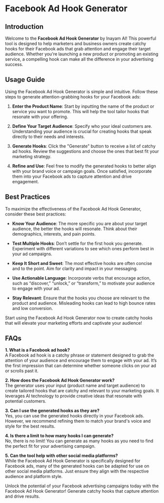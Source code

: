 # Facebook Ad Hook Generator

## Introduction
Welcome to the **Facebook Ad Hook Generator** by Inayam AI! This powerful tool is designed to help marketers and business owners create catchy hooks for their Facebook ads that grab attention and engage their target audience. Whether you're launching a new product or promoting an existing service, a compelling hook can make all the difference in your advertising success.

## Usage Guide
Using the Facebook Ad Hook Generator is simple and intuitive. Follow these steps to generate attention-grabbing hooks for your Facebook ads:

1. **Enter the Product Name**: Start by inputting the name of the product or service you want to promote. This will help the tool tailor hooks that resonate with your offering.
  
2. **Define Your Target Audience**: Specify who your ideal customers are. Understanding your audience is crucial for creating hooks that speak directly to their needs and interests.

3. **Generate Hooks**: Click the "Generate" button to receive a list of catchy ad hooks. Review the suggestions and choose the ones that best fit your marketing strategy.

4. **Refine and Use**: Feel free to modify the generated hooks to better align with your brand voice or campaign goals. Once satisfied, incorporate them into your Facebook ads to capture attention and drive engagement.

## Best Practices
To maximize the effectiveness of the Facebook Ad Hook Generator, consider these best practices:

- **Know Your Audience**: The more specific you are about your target audience, the better the hooks will resonate. Think about their demographics, interests, and pain points.

- **Test Multiple Hooks**: Don’t settle for the first hook you generate. Experiment with different variations to see which ones perform best in your ad campaigns.

- **Keep It Short and Sweet**: The most effective hooks are often concise and to the point. Aim for clarity and impact in your messaging.

- **Use Actionable Language**: Incorporate verbs that encourage action, such as “discover,” “unlock,” or “transform,” to motivate your audience to engage with your ad.

- **Stay Relevant**: Ensure that the hooks you choose are relevant to the product and audience. Misleading hooks can lead to high bounce rates and low conversion.

Start using the Facebook Ad Hook Generator now to create catchy hooks that will elevate your marketing efforts and captivate your audience!

## FAQs

**1. What is a Facebook ad hook?**  
A Facebook ad hook is a catchy phrase or statement designed to grab the attention of your audience and encourage them to engage with your ad. It’s the first impression that can determine whether someone clicks on your ad or scrolls past it.

**2. How does the Facebook Ad Hook Generator work?**  
The generator uses your input (product name and target audience) to create tailored hooks that are catchy and relevant to your marketing goals. It leverages AI technology to provide creative ideas that resonate with potential customers.

**3. Can I use the generated hooks as they are?**  
Yes, you can use the generated hooks directly in your Facebook ads. However, we recommend refining them to match your brand's voice and style for the best results.

**4. Is there a limit to how many hooks I can generate?**  
No, there is no limit! You can generate as many hooks as you need to find the perfect fit for your advertising campaign.

**5. Can the tool help with other social media platforms?**  
While the Facebook Ad Hook Generator is specifically designed for Facebook ads, many of the generated hooks can be adapted for use on other social media platforms. Just ensure they align with the respective audience and platform style.

Unlock the potential of your Facebook advertising campaigns today with the Facebook Ad Hook Generator! Generate catchy hooks that capture attention and drive results.